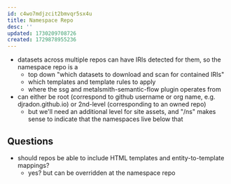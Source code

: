 ```yaml
---
id: c4wo7mdjzcit2bmvqr5sx4u
title: Namespace Repo
desc: ''
updated: 1730209708726
created: 1729878955236
---
```


- datasets across multiple repos can have IRIs detected for them, so the namespace repo is a 
  - top down "which datasets to download and scan for contained IRIs" 
  - which templates and template rules to apply
  - where the ssg and metalsmith-semantic-flow plugin operates from 
- can either be root (correspond to github username or org name, e.g. djradon.github.io) or 2nd-level (corresponding to an owned repo)
  - but we'll need an additional level for site assets, and "/ns" makes sense to indicate that the namespaces live below that

## Questions

- should repos be able to include HTML templates and entity-to-template mappings?
  - yes? but can be overridden at the namespace repo